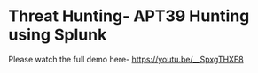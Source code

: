 # Threat Hunting- APT39 Hunting using Splunk
Please watch the full demo here- https://youtu.be/__SpxgTHXF8
